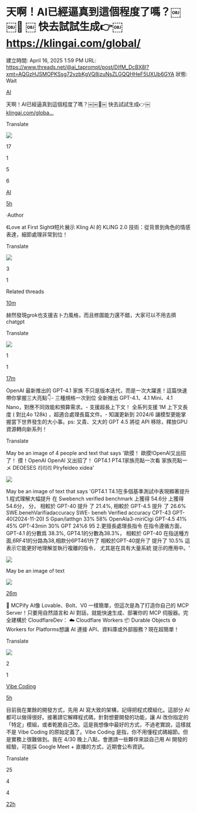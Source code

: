 # 天啊！AI已經逼真到這個程度了嗎？￼￼🤯 ￼ 快去試試生成👉￼https://klingai.com/global/

建立時間: April 16, 2025 1:59 PM
URL: https://www.threads.net/@ai_taprompt/post/DIfM_DcBX8I?xmt=AQGzHJSMOPKSsg72vzbKgVQ8izuNsZLGQQHHeF5UXUb6GYA
狀態: Wait

[AI](https://www.threads.net/search?q=AI&serp_type=tags&tag_id=18392111818029156)

天啊！AI已經逼真到這個程度了嗎？￼￼🤯￼ 快去試試生成👉￼[klingai.com/globa…](https://l.threads.net/?u=https%3A%2F%2Fklingai.com%2Fglobal%2F&e=AT3ANcQ0llUPu1W5JEvxYRpl4TQG2rtPA6bcb_Nx5JcM7nJW4o_mQ4lQdLtBNTaLAkuBIUYwPSMKps8ZhqpAx0jR_Z9lrFfPyzS4dUZztwNM0J2BV0q8Oak-H1M)

Translate

![](https://scontent-lax3-2.cdninstagram.com/v/t51.2885-15/491449513_1079895750824298_677017050967466761_n.jpg?stp=dst-jpg_e15_tt6&_nc_ht=scontent-lax3-2.cdninstagram.com&_nc_cat=106&_nc_oc=Q6cZ2QHJ8aJDHhYt8xcAIR7jCsxYY3jGu1vAeuPoZg7o-HQWq-TzZH6bm3Be38R71pd7Vks&_nc_ohc=VqLhsh1k40oQ7kNvwFO_Dz7&_nc_gid=KiLphvYtrj9kO0Jemu10Ew&edm=APs17CUBAAAA&ccb=7-5&oh=00_AfGW_d9sGLTR87go6obW-CqGpEVruPFaQ0QIYjrLoyZaIg&oe=68052068&_nc_sid=10d13b)

17

1

5

6

[AI](https://www.threads.net/search?q=AI&serp_type=tags&tag_id=18392111818029156)

[5h](https://www.threads.net/@ai_taprompt/post/DIfNEVihnys)

·Author

《Love at First Sight》短片展示 Kling AI 的 KLING 2.0 技術：從背景到角色的情感表達，細節處理非常到位！

Translate

![](https://scontent-lax3-1.cdninstagram.com/v/t51.2885-15/491445486_1600447283982604_366989770933267531_n.jpg?stp=dst-jpg_e15_tt6&_nc_ht=scontent-lax3-1.cdninstagram.com&_nc_cat=104&_nc_oc=Q6cZ2QHJ8aJDHhYt8xcAIR7jCsxYY3jGu1vAeuPoZg7o-HQWq-TzZH6bm3Be38R71pd7Vks&_nc_ohc=h4Ur5ILE9lAQ7kNvwEJ2BOm&_nc_gid=KiLphvYtrj9kO0Jemu10Ew&edm=APs17CUBAAAA&ccb=7-5&oh=00_AfFHv9enyDC-3zK6KwpJzx9PV9ozuZpuigmwx8wBh-3dHQ&oe=68052E6F&_nc_sid=10d13b)

3

1

Related threads

[10m](https://www.threads.net/@chang.c.yao/post/DIfw2xRyOYx)

赫然發現grok也支援吉卜力風格，而且修圖能力還不錯，大家可以不用去擠chatgpt

Translate

![](https://scontent-lax3-2.cdninstagram.com/v/t51.2885-15/491894478_17918926332111911_1382454050071645091_n.jpg?stp=dst-jpg_e15_tt6&efg=eyJ2ZW5jb2RlX3RhZyI6InRocmVhZHMuRkVFRC5pbWFnZV91cmxnZW4uODA0eDkwNi5zZHIuZjc1NzYxLmRlZmF1bHRfaW1hZ2UifQ&_nc_ht=scontent-lax3-2.cdninstagram.com&_nc_cat=111&_nc_oc=Q6cZ2QF1W0nqe-9ivow5wKYKFPnDmTfDGbL2u4zhHB-mb1ilsN6iSN_60h1ZOlyU94I7dK8&_nc_ohc=ZwuahDyBjRoQ7kNvwFQxQDG&_nc_gid=KiLphvYtrj9kO0Jemu10Ew&edm=APs17CUBAAAA&ccb=7-5&ig_cache_key=MzYxMTgyMDI5NjE3MDQzMjA0OQ%3D%3D.3-ccb7-5&oh=00_AfFR1cvrOojCYjaDPvsD9jO8mpgNDNsXgxNqmJTgC9oeUQ&oe=680517C3&_nc_sid=10d13b)

1

1

[17m](https://www.threads.net/@ai_lab_datadi/post/DIfwEd6JIHB)

OpenAI 最新推出的 GPT-4.1 家族 不只是版本迭代，而是一次大躍進！這篇快速帶你掌握三大亮點👇- 三種規格一次到位 全新推出 GPT-4.1、4.1 Mini、4.1 Nano，對應不同效能和預算需求。- 支援超長上下文！ 全系列支援 1M 上下文長度 ( 對比4o 128k) ，超適合處理長篇文件。- 知識更新到 2024/6 讓模型更能掌握當下世界發生的大小事。ps: 又貴、又大的 GPT 4.5 將從 API 移除，釋放GPU資源轉向新系列！

Translate

May be an image of 4 people and text that says '歐摸！ 歐摸!OpenAl又出招了！ 摸！OpenAI OpenAl 又出招了！ GPT4.1 PT4.1家族亮點一次看 家族亮點一メ DEOESES 리리리 Plryfeideo xidea'

![](https://scontent-lax3-1.cdninstagram.com/v/t51.2885-15/490971715_17850692247440324_489367601331807793_n.jpg?stp=dst-jpg_e15_tt6&efg=eyJ2ZW5jb2RlX3RhZyI6InRocmVhZHMuQ0FST1VTRUxfSVRFTS5pbWFnZV91cmxnZW4uMTA4MHgxMjE4LnNkci5mNzU3NjEuZGVmYXVsdF9pbWFnZSJ9&_nc_ht=scontent-lax3-1.cdninstagram.com&_nc_cat=108&_nc_oc=Q6cZ2QF1W0nqe-9ivow5wKYKFPnDmTfDGbL2u4zhHB-mb1ilsN6iSN_60h1ZOlyU94I7dK8&_nc_ohc=EzmObRKBCssQ7kNvwE5OBeN&_nc_gid=KiLphvYtrj9kO0Jemu10Ew&edm=APs17CUBAAAA&ccb=7-5&ig_cache_key=MzYxMTgxNjgzMDk3NjkxNDg4Ng%3D%3D.3-ccb7-5&oh=00_AfEC_WuwVU0fj1V6O1FXRyybfDm-8qpmRskD8aby1Ncy8A&oe=68050463&_nc_sid=10d13b)

May be an image of text that says 'GPT4.1 T4.1在多個基準測試中表現顯著提升 1.程式理解大幅提升 在 Swebench verified benchmark 上獲得 54.6分 上獲得54.6分， 分， 相較於 GPT-40 提升 了 21.4%, 相較於 GPT-4.5 提升 了 26.6% SWE.benehVarifiadaccuracy SWE- beneh Verified accuracy CPT-43 GPT-40(2024-11-20) S Gpan/latthgn 33% 58% OpenAla3-miriCigi GPT-4.5 41% 45% GPT-43min 30% GPT 24%6 95 2.更擅長處理長指令 在指令遵循方面， GPT-4.1 的分數爲 38.3%, GPT4.1的分數為38.3%， 相較於 GPT-40 在指送種方面,6RF41的分路為38,相款分6PT461升了 相較於GPT-40提升了 提升了 10.5% 這表示它能更好地理解並執行複離的指令， 尤其是在具有大量系統 提示的應用中。'

![](https://scontent-lax3-1.cdninstagram.com/v/t51.2885-15/490653244_17850692256440324_6014005698853443381_n.jpg?stp=dst-jpg_e15_tt6&efg=eyJ2ZW5jb2RlX3RhZyI6InRocmVhZHMuQ0FST1VTRUxfSVRFTS5pbWFnZV91cmxnZW4uMTA4MHgxMjE4LnNkci5mNzU3NjEuZGVmYXVsdF9pbWFnZSJ9&_nc_ht=scontent-lax3-1.cdninstagram.com&_nc_cat=108&_nc_oc=Q6cZ2QF1W0nqe-9ivow5wKYKFPnDmTfDGbL2u4zhHB-mb1ilsN6iSN_60h1ZOlyU94I7dK8&_nc_ohc=qAwvgWj9oaoQ7kNvwEzsWtJ&_nc_gid=KiLphvYtrj9kO0Jemu10Ew&edm=APs17CUBAAAA&ccb=7-5&ig_cache_key=MzYxMTgxNjgzMTU3MjQwNTUwNw%3D%3D.3-ccb7-5&oh=00_AfHWkz6Hxh1ERN7yRhT7KQgoxjUdKJnYa_0lh8D_7UmEgQ&oe=68050356&_nc_sid=10d13b)

May be an image of text

![](https://scontent-lax3-1.cdninstagram.com/v/t51.2885-15/491460947_17850692268440324_4540387992237071186_n.jpg?stp=dst-jpg_e15_tt6&efg=eyJ2ZW5jb2RlX3RhZyI6InRocmVhZHMuQ0FST1VTRUxfSVRFTS5pbWFnZV91cmxnZW4uMTA4MHgxMjE4LnNkci5mNzU3NjEuZGVmYXVsdF9pbWFnZSJ9&_nc_ht=scontent-lax3-1.cdninstagram.com&_nc_cat=108&_nc_oc=Q6cZ2QF1W0nqe-9ivow5wKYKFPnDmTfDGbL2u4zhHB-mb1ilsN6iSN_60h1ZOlyU94I7dK8&_nc_ohc=9IQtepHHK2AQ7kNvwFiP8Fr&_nc_gid=KiLphvYtrj9kO0Jemu10Ew&edm=APs17CUBAAAA&ccb=7-5&ig_cache_key=MzYxMTgxNjgzMTgwNzMxNDUyNg%3D%3D.3-ccb7-5&oh=00_AfEtP1jYLUj8ytl8MisWQj5tiZhBnpqvHnYCv9YhMyc2hg&oe=680501B8&_nc_sid=10d13b)

[26m](https://www.threads.net/@bing_sunzhi/post/DIfu23jBiFM)

🚀 MCPify AI像 Lovable、Bolt、V0 一樣簡單，但這次是為了打造你自己的 MCP Server！只要用自然語言和 AI 對話，就能快速生成、部署你的 MCP 伺服器。完全建構於 CloudflareDev： ☁️ Cloudflare Workers 📦 Durable Objects ⚙️ Workers for Platforms想讓 AI 連接 API、資料庫或外部服務？現在超簡單！

Translate

![](https://scontent-lax3-2.cdninstagram.com/v/t51.2885-15/491506439_17897564052183735_2451069025099525416_n.jpg?stp=dst-jpg_e15_s640x640_tt6&_nc_ht=scontent-lax3-2.cdninstagram.com&_nc_cat=103&_nc_oc=Q6cZ2QF1W0nqe-9ivow5wKYKFPnDmTfDGbL2u4zhHB-mb1ilsN6iSN_60h1ZOlyU94I7dK8&_nc_ohc=qrYBVNoxKvsQ7kNvwFxuVqg&_nc_gid=KiLphvYtrj9kO0Jemu10Ew&edm=APs17CUBAAAA&ccb=7-5&oh=00_AfE6OgP3pz7Sjxa5SXRjka9O4g3Rbdy4JZIqEGHj2e2-5w&oe=68052E14&_nc_sid=10d13b)

2

1

[Vibe Coding](https://www.threads.net/search?q=Vibe%20Coding&serp_type=tags&tag_id=18386070271105161)

[5h](https://www.threads.net/@iamraven.tw/post/DIfK8kOhW55)

目前我在業餘的開發方式，先用 AI 寫大致的架構，記得把程式模組化。這部分 AI 都可以做得很好。接著請它解釋程式碼，針對想要開發的功能，讓 AI 改你指定的「特定」模組，或者乾脆自己改。這是我想像中最好的方式，不過老實說，這樣就不是 Vibe Coding 的原始定義了。Vibe Coding 是指，你不用懂程式碼細節。但是實務上很難做到。我在 4/30 晚上八點，會邀請一些夥伴來談自己用 AI 開發的經驗，可能採 Google Meet + 直播的方式，近期會公布資訊。

Translate

25

4

4

[22h](https://www.threads.net/@iamraven.tw/post/DIdVOolpYbA)